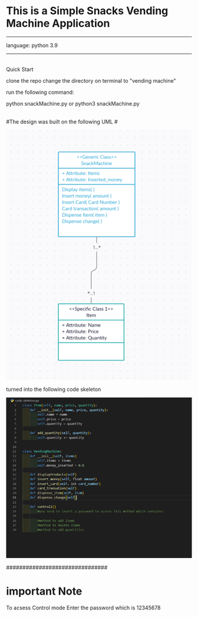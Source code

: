 # This is a Simple Snacks Vending Machine Application #

--------------------------
language: python 3.9

--------------------------

######
Quick Start

clone the repo
change the directory on terminal to "vending machine"

run the following command:

python snackMachine.py
or
python3 snackMachine.py

######


#The design was built on the following UML #

![UML](media/UML.PNG)

turned into the following code skeleton

![skeleton code snippet](media/Code_Skeleton.PNG)

###############################
# important Note #
To acsess Control mode Enter the password which is 12345678
